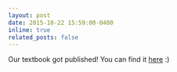 ```yaml
---
layout: post
date: 2015-10-22 15:59:00-0400
inline: true
related_posts: false
---
```


Our textbook got published! You can find it [here](https://www.routledge.com/Exercises-in-Statistical-Reasoning/RSchwob-Duan-Cantoni-Flores-Lopez-GWalker/p/book/9781032784861) :)  
